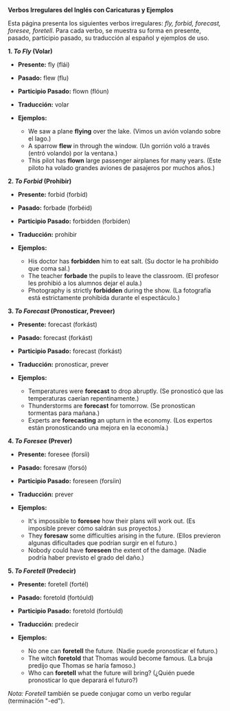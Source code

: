 

**Verbos Irregulares del Inglés con Caricaturas y Ejemplos**

Esta página presenta los siguientes verbos irregulares: *fly, forbid, forecast, foresee, foretell*. Para cada verbo, se muestra su forma en presente, pasado, participio pasado, su traducción al español y ejemplos de uso.

**1. *To Fly* (Volar)**

*   **Presente:** fly (flái)
*   **Pasado:** flew (flu)
*   **Participio Pasado:** flown (flóun)
*   **Traducción:** volar

*   **Ejemplos:**

    *   We saw a plane **flying** over the lake. (Vimos un avión volando sobre el lago.)
    *   A sparrow **flew** in through the window. (Un gorrión voló a través (entró volando) por la ventana.)
    *   This pilot has **flown** large passenger airplanes for many years. (Este piloto ha volado grandes aviones de pasajeros por muchos años.)

**2. *To Forbid* (Prohibir)**

*   **Presente:** forbid (forbíd)
*   **Pasado:** forbade (forbéid)
*   **Participio Pasado:** forbidden (forbíden)
*   **Traducción:** prohibir

*   **Ejemplos:**

    *   His doctor has **forbidden** him to eat salt. (Su doctor le ha prohibido que coma sal.)
    *   The teacher **forbade** the pupils to leave the classroom. (El profesor les prohibió a los alumnos dejar el aula.)
    *   Photography is strictly **forbidden** during the show. (La fotografía está estrictamente prohibida durante el espectáculo.)

**3. *To Forecast* (Pronosticar, Preveer)**

*   **Presente:** forecast (forkást)
*   **Pasado:** forecast (forkást)
*   **Participio Pasado:** forecast (forkást)
*   **Traducción:** pronosticar, prever

*   **Ejemplos:**

    *   Temperatures were **forecast** to drop abruptly. (Se pronosticó que las temperaturas caerían repentinamente.)
    *   Thunderstorms are **forecast** for tomorrow. (Se pronostican tormentas para mañana.)
    *   Experts are **forecasting** an upturn in the economy. (Los expertos están pronosticando una mejora en la economía.)

**4. *To Foresee* (Prever)**

*   **Presente:** foresee (forsíi)
*   **Pasado:** foresaw (forsó)
*   **Participio Pasado:** foreseen (forsíin)
*   **Traducción:** prever

*   **Ejemplos:**

    *   It's impossible to **foresee** how their plans will work out. (Es imposible prever cómo saldrán sus proyectos.)
    *   They **foresaw** some difficulties arising in the future. (Ellos previeron algunas dificultades que podrían surgir en el futuro.)
    *   Nobody could have **foreseen** the extent of the damage. (Nadie podría haber previsto el grado del daño.)

**5. *To Foretell* (Predecir)**

*   **Presente:** foretell (fortél)
*   **Pasado:** foretold (fortóuld)
*   **Participio Pasado:** foretold (fortóuld)
*   **Traducción:** predecir

*   **Ejemplos:**

    *   No one can **foretell** the future. (Nadie puede pronosticar el futuro.)
    *   The witch **foretold** that Thomas would become famous. (La bruja predijo que Thomas se haría famoso.)
    *   Who can **foretell** what the future will bring? (¿Quién puede pronosticar lo que deparará el futuro?)

*Nota:*  *Foretell* también se puede conjugar como un verbo regular (terminación "-ed").

